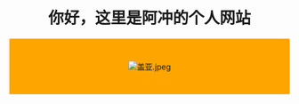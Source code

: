 <!DOCTYPE html>
<html lang="zh-CN">
<head>
    <meta charset="UTF-8">
    <title>阿冲的个人网站</title>
    <style>
        h1 {
            text-align: center;
        }
    </style>
</head>
<body>
    <h1>你好，这里是阿冲的个人网站</h1>
    <div style="
        background-color:#FFA500;
        text-align:center;
        padding:40px;
    ">
        <img src="OD74Y.jpeg" alt="盖亚.jpeg" border="0">
    </div>
</body>
</html>

